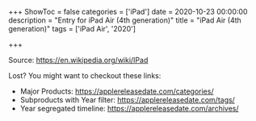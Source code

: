 +++
ShowToc = false
categories = ['iPad']
date = 2020-10-23 00:00:00
description = "Entry for iPad Air (4th generation)"
title = "iPad Air (4th generation)"
tags = ['iPad Air', '2020']

+++

Source: https://en.wikipedia.org/wiki/IPad

Lost?
You might want to checkout these links:
- Major Products: https://applereleasedate.com/categories/
- Subproducts with Year filter: https://applereleasedate.com/tags/
- Year segregated timeline: https://applereleasedate.com/archives/

